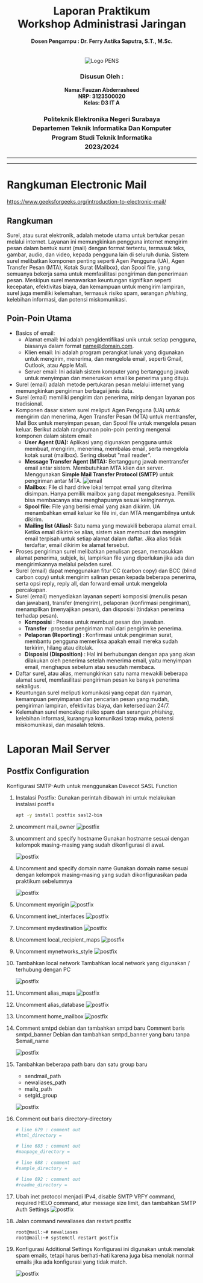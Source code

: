 <div align="center">
  <h1 style="text-align: center;font-weight: bold">Laporan Praktikum
  <br>Workshop Administrasi Jaringan</h1>
  <h4 style="text-align: center;">Dosen Pengampu : Dr. Ferry Astika Saputra, S.T., M.Sc.</h4>
</div>
<br />
<div align="center">
  <img src="https://upload.wikimedia.org/wikipedia/id/4/44/Logo_PENS.png" alt="Logo PENS">
  <h3 style="text-align: center;">Disusun Oleh : </h3>
  <p style="text-align: center;">
    <strong>Nama: Fauzan Abderrasheed</strong><br>
    <strong>NRP: 3123500020 </strong><br>
    <strong>Kelas: D3 IT A</strong>
  </p>
<h3 style="text-align: center;line-height: 1.5">Politeknik Elektronika Negeri Surabaya<br>Departemen Teknik Informatika Dan Komputer<br>Program Studi Teknik Informatika<br>2023/2024</h3>
  <hr><hr>
</div>

# Rangkuman Electronic Mail 
https://www.geeksforgeeks.org/introduction-to-electronic-mail/ 
## Rangkuman

Surel, atau surat elektronik, adalah metode utama untuk bertukar pesan melalui internet. Layanan ini memungkinkan pengguna internet mengirim pesan dalam bentuk surat (mail) dengan format tertentu, termasuk teks, gambar, audio, dan video, kepada pengguna lain di seluruh dunia. Sistem surel melibatkan komponen penting seperti Agen Pengguna (UA), Agen Transfer Pesan (MTA), Kotak Surat (Mailbox), dan Spool file, yang semuanya bekerja sama untuk memfasilitasi pengiriman dan penerimaan pesan. Meskipun surel menawarkan keuntungan signifikan seperti kecepatan, efektivitas biaya, dan kemampuan untuk mengirim lampiran, surel juga memiliki kelemahan, termasuk risiko spam, serangan _phishing_, kelebihan informasi, dan potensi miskomunikasi.

## Poin-Poin Utama

- Basics of email:
	- Alamat email: Ini adalah pengidentifikasi unik untuk setiap pengguna, biasanya dalam format name@domain.com.
	- Klien email: Ini adalah program perangkat lunak yang digunakan untuk mengirim, menerima, dan mengelola email, seperti Gmail, Outlook, atau Apple Mail.
	- Server email: Ini adalah sistem komputer yang bertanggung jawab untuk menyimpan dan meneruskan email ke penerima yang dituju.
- Surel (email) adalah metode pertukaran pesan melalui internet yang memungkinkan pengiriman berbagai jenis data.
- Surel (email) memiliki pengirim dan penerima, mirip dengan layanan pos tradisional.
- Komponen dasar sistem surel meliputi Agen Pengguna (UA) untuk mengirim dan menerima, Agen Transfer Pesan (MTA) untuk mentransfer, Mail Box untuk menyimpan pesan, dan Spool file untuk mengelola pesan keluar. Berikut adalah rangkuman poin-poin penting mengenai komponen dalam sistem email:
	- **User Agent (UA):** Aplikasi yang digunakan pengguna untuk membuat, mengirim, menerima, membalas email, serta mengelola kotak surat (mailbox). Sering disebut "mail reader".
	- **Message Transfer Agent (MTA):** Bertanggung jawab mentransfer email antar sistem. Membutuhkan MTA klien dan server. Menggunakan **Simple Mail Transfer Protocol (SMTP)** untuk pengiriman antar MTA.
		![email](images/email.png)
	- **Mailbox:** File di hard drive lokal tempat email yang diterima disimpan. Hanya pemilik mailbox yang dapat mengaksesnya. Pemilik bisa membacanya atau menghapusnya sesuai keinginannya.
	- **Spool file:** File yang berisi email yang akan dikirim. UA menambahkan email keluar ke file ini, dan MTA mengambilnya untuk dikirim.
	- **Mailing list (Alias):** Satu nama yang mewakili beberapa alamat email. Ketika email dikirim ke alias, sistem akan membuat dan mengirim email terpisah untuk setiap alamat dalam daftar. Jika alias tidak terdaftar, email dikirim ke alamat tersebut.
- Proses pengiriman surel melibatkan penulisan pesan, memasukkan alamat penerima, subjek, isi, lampirkan file yang diperlukan jika ada dan mengirimkannya melalui peladen surel.
- Surel (email) dapat menggunakan fitur CC (carbon copy) dan BCC (blind carbon copy) untuk mengirim salinan pesan kepada beberapa penerima, serta opsi reply, reply all, dan forward email untuk mengelola percakapan.
- Surel (email) menyediakan layanan seperti komposisi (menulis pesan dan jawaban), transfer (mengirim), pelaporan (konfirmasi pengiriman), menampilkan (menyajikan pesan), dan disposisi (tindakan penerima terhadap pesan).
	- **Komposisi** : Proses untuk membuat pesan dan jawaban.
	- **Transfer** : prosedur pengiriman mail dari pengirim ke penerima.
	- **Pelaporan (Reporting)** : Konfirmasi untuk pengiriman surat, membantu pengguna memeriksa apakah email mereka sudah terkirim, hilang atau ditolak.
	- **Disposisi (Disposition)** : Hal ini berhubungan dengan apa yang akan dilakukan oleh penerima setelah menerima email, yaitu menyimpan email, menghapus sebelum atau sesudah membaca.
- Daftar surel, atau alias, memungkinkan satu nama mewakili beberapa alamat surel, memfasilitasi pengiriman pesan ke banyak penerima sekaligus.
- Keuntungan surel meliputi komunikasi yang cepat dan nyaman, kemampuan penyimpanan dan pencarian pesan yang mudah, pengiriman lampiran, efektivitas biaya, dan ketersediaan 24/7.
- Kelemahan surel mencakup risiko spam dan serangan _phishing_, kelebihan informasi, kurangnya komunikasi tatap muka, potensi miskomunikasi, dan masalah teknis.

# Laporan Mail Server

## Postfix Configuration

Konfigurasi SMTP-Auth untuk menggunakan Davecot SASL Function

1. Instalasi Postfix:
	Gunakan perintah dibawah ini untuk melakukan instalasi postfix
	```bash
	apt -y install postfix sasl2-bin
	```
2. uncomment mail_owner
	![postfix](images/postfix/1.jpg)
3. uncomment and specify hostname
	Gunakan hostname sesuai dengan kelompok masing-masing yang sudah dikonfigurasi di awal.
	
	![postfix](images/postfix/1.jpg)
4. Uncomment and specify domain name
	Gunakan domain name sesuai dengan kelompok masing-masing yang sudah dikonfigurasikan pada praktikum sebelumnya
	
	![postfix](images/postfix/2.jpg)
5. Uncomment myorigin
	![postfix](images/postfix/3.jpg)
6. Uncomment inet_interfaces
	![postfix](images/postfix/4.jpg)
7. Uncomment mydestination
	![postfix](images/postfix/5.jpg)
8. Uncomment local_recipient_maps
	![postfix](images/postfix/6.jpg)
9. Uncomment mynetworks_style
	![postfix](images/postfix/7.jpg)
10. Tambahkan local network
	Tambahkan local network yang digunakan / terhubung dengan PC
	
	![postfix](images/postfix/8.jpg)
11. Uncomment alias_maps
	![postfix](images/postfix/9.jpg)
12. Uncomment alias_database
	![postfix](images/postfix/10.jpg)
13. Uncomment home_mailbox
	![postfix](images/postfix/11.jpg)
14. Comment smtpd debian dan tambahkan smtpd baru
	Comment baris smtpd_banner Debian dan tambahkan smtpd_banner yang baru tanpa $email_name
	
	![postfix](images/postfix/12.jpg)
15. Tambahkan beberapa path baru dan satu group baru
	- sendmail_path
	- newaliases_path
	- mailq_path
	- setgid_group
	
	![postfix](images/postfix/13.jpg)
16. Comment out baris directory-directory
	```bash
	# line 679 : comment out
	#html_directory =
	
	# line 683 : comment out
	#manpage_directory =
	
	# line 688 : comment out
	#sample_directory =
	
	# line 692 : comment out
	#readme_directory =
 	
17. Ubah inet protocol menjadi IPv4, disable SMTP VRFY command, required HELO command, atur message size limit, dan tambahkan SMTP Auth Settings
	![postfix](images/postfix/14.jpg)
	
18. Jalan command newaliases dan restart postfix
	```bash
	root@mail:~# newaliases
	root@mail:~# systemctl restart postfix

19. Konfigurasi Additional Settings
	Konfigurasi ini digunakan untuk menolak spam emails, tetapi harus berhati-hati karena juga bisa menolak normal emails jika ada konfigurasi yang tidak match.
	
	![postfix](images/postfix/15.jpg)
	
